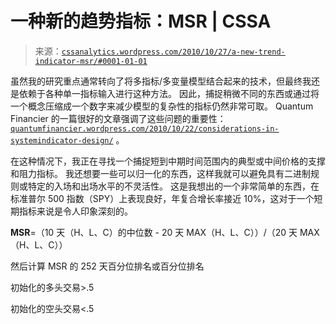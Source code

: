 <!--yml

类别：未分类

日期：2024-05-12 18:16:26

-->

# 一种新的趋势指标：MSR | CSSA

> 来源：[`cssanalytics.wordpress.com/2010/10/27/a-new-trend-indicator-msr/#0001-01-01`](https://cssanalytics.wordpress.com/2010/10/27/a-new-trend-indicator-msr/#0001-01-01)

虽然我的研究重点通常转向了将多指标/多变量模型结合起来的技术，但最终我还是依赖于各种单一指标输入进行这种方法。 因此，捕捉稍微不同的东西或通过将一个概念压缩成一个数字来减少模型的复杂性的指标仍然非常可取。 Quantum Financier 的一篇很好的文章强调了这些问题的重要性：[`quantumfinancier.wordpress.com/2010/10/22/considerations-in-systemindicator-design/`](http://quantumfinancier.wordpress.com/2010/10/22/considerations-in-systemindicator-design/) 。

在这种情况下，我正在寻找一个捕捉短到中期时间范围内的典型或中间价格的支撑和阻力指标。 我还想要一些可以归一化的东西，这样我就可以避免具有二进制规则或特定的入场和出场水平的不灵活性。 这是我想出的一个非常简单的东西，在标准普尔 500 指数（SPY）上表现良好，年复合增长率接近 10%，这对于一个短期指标来说是令人印象深刻的。

**MSR**=（10 天（H、L、C）的中位数 - 20 天 MAX（H、L、C））/（20 天 MAX（H、L、C））

然后计算 MSR 的 252 天百分位排名或百分位排名

初始化的多头交易>.5

初始化的空头交易<.5
